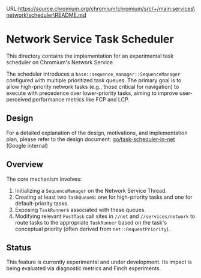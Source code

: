 URL:https://source.chromium.org/chromium/chromium/src/+/main:services\network\scheduler\README.md
# Network Service Task Scheduler

This directory contains the implementation for an experimental task scheduler on
Chromium's Network Service.

The scheduler introduces a `base::sequence_manager::SequenceManager` configured
with multiple prioritized task queues. The primary goal is to allow
high-priority network tasks (e.g., those critical for navigation) to execute
with precedence over lower-priority tasks, aiming to improve user-perceived
performance metrics like FCP and LCP.

## Design

For a detailed explanation of the design, motivations, and implementation plan,
please refer to the design document:
[go/task-scheduler-in-net](http://go/task-scheduler-in-net) (Google internal)

## Overview

The core mechanism involves:

1. Initializing a `SequenceManager` on the Network Service Thread.
2. Creating at least two `TaskQueue`s: one for high-priority tasks and one for
   default-priority tasks.
3. Exposing `TaskRunner`s associated with these queues.
4. Modifying relevant `PostTask` call sites in `//net` and `//services/network`
   to route tasks to the appropriate `TaskRunner` based on the task's conceptual
   priority (often derived from `net::RequestPriority`).

## Status

This feature is currently experimental and under development. Its impact is
being evaluated via diagnostic metrics and Finch experiments.
